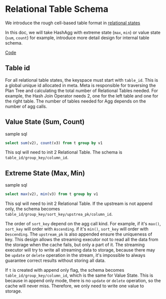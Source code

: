 # Relational Table Schema

We introduce the rough cell-based table format in [relational states](storing-state-using-relational-table.md#cell-based-encoding)

In this doc, we will take HashAgg with extreme state (`max`, `min`) or value state (`sum`, `count`) for example, introduce more detail design for internal table schema.

[Code](https://github.com/singularity-data/risingwave/blob/7f9ad2240712aa0cfe3edffb4535d43b42f32cc5/src/frontend/src/optimizer/plan_node/logical_agg.rs#L144)

## Table id
For all relational table states, the keyspace must start with `table_id`. This is a global unique id allocated in meta. Meta is responsible for traversing the Plan Tree and calculating the total number of Relational Tables needed. For example, the Hash Join Operator needs 2, one for the left table and one for the right table. The number of tables needed for Agg depends on the number of agg calls.

## Value State (Sum, Count)
sample sql
```sql
select sum(v2), count(v3) from t group by v1 
```

This sql will need to init 2 Relational Table. The schema is `table_id/group_key/column_id`.

## Extreme State (Max, Min)
sample sql
```sql
select max(v2), min(v3) from t group by v1 
```

This sql will need to init 2 Relational Table. If the upstream is not append only, the schema becomes `table_id/group_key/sort_key/upstrea_pk/column_id`. 

The order of `sort_key` depend on the agg call kind. For example, if it's `max()`, `sort_key` will order with `Ascending`. if it's `min()`, `sort_key` will order with `Descending`. 
The `upstream_pk` is also appended ensure the uniqueness of key.
This design allows the streaming executor not to read all the data from the storage when the cache fails, but only a part of it. The streaming executor will try to write all streaming data to storage, because there may be `update` or `delete` operation in the stream, it's impossible to always guarantee correct results without storing all data.

If `t` is created with append only flag, the schema becomes `table_id/group_key/column_id`, which is the same for Value State. This is because in append only mode, there is no `update` or `delete` operation, so the cache will never miss. Therefore, we only need to write one value to storage.



